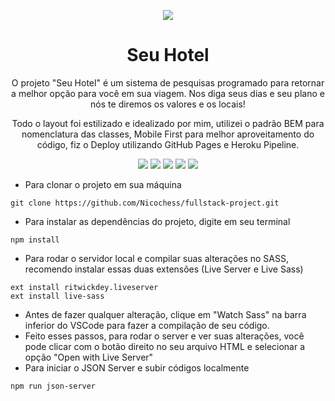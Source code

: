 <p align="center" width="160px"><img src="./images/project-icon"></p>

<h1 align="center">Seu Hotel</h1>

<p align="center">O projeto "Seu Hotel" é um sistema de pesquisas programado para retornar a melhor opção para você em sua viagem. Nos diga seus dias e seu plano e nós te diremos os valores e os locais!</p>

<p align="center">Todo o layout foi estilizado e idealizado por mim, utilizei o padrão BEM para nomenclatura das classes, Mobile First para melhor aproveitamento do código, fiz o Deploy utilizando GitHub Pages e Heroku Pipeline.</p>

<p align="center">
    <img src="https://img.shields.io/badge/HTML5-E34F26?style=for-the-badge&logo=html5&logoColor=white">
    <img src='https://img.shields.io/badge/Sass-CC6699?style=for-the-badge&logo=sass&logoColor=white'>
    <img src='https://img.shields.io/badge/CSS3-1572B6?style=for-the-badge&logo=css3&logoColor=white'>
    <img src='https://img.shields.io/badge/JavaScript-323330?style=for-the-badge&logo=javascript&logoColor=F7DF1E'>
    <img src="https://img.shields.io/badge/Heroku-430098?style=for-the-badge&logo=heroku&logoColor=white">
</p>

- Para clonar o projeto em sua máquina
```
git clone https://github.com/Nicochess/fullstack-project.git
```

- Para instalar as dependências do projeto, digite em seu terminal
```
npm install
```

- Para rodar o servidor local e compilar suas alterações no SASS, recomendo instalar essas duas extensões (Live Server e Live Sass)

```
ext install ritwickdey.liveserver  
ext install live-sass
```

- Antes de fazer qualquer alteração, clique em "Watch Sass" na barra inferior do VSCode para fazer a compilação de seu código.
- Feito esses passos, para rodar o server e ver suas alterações, você pode clicar com o botão direito no seu arquivo HTML e selecionar a opção "Open with Live Server"
- Para iniciar o JSON Server e subir códigos localmente
```
npm run json-server
```